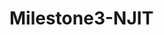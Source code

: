 # Milestone3-NJIT
<!-- This project is for my PORTFOLIO,it contains my projects,and other information.
through this site,one can contact me. 
it has home page,about me page,projects page,and contact page.



TIPS:(to run app)

FRONTEND
    to Starts the development server
        npm start

BACKEND
    nodemon index.js


-->
